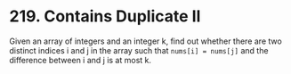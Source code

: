 # 219. Contains Duplicate II
Given an array of integers and an integer k, find out whether there are two distinct indices i and j in the array such that `nums[i] = nums[j]` and the difference between i and j is at most k.